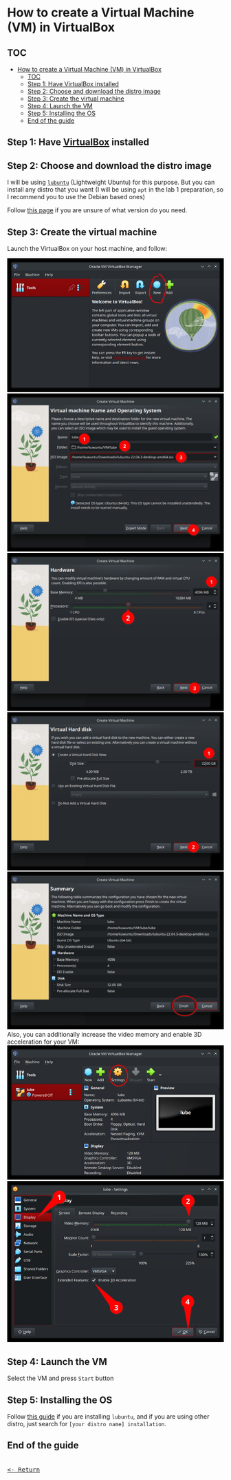 # How to create a Virtual Machine (VM) in VirtualBox

## TOC

- [How to create a Virtual Machine (VM) in VirtualBox](#how-to-create-a-virtual-machine-vm-in-virtualbox)
  - [TOC](#toc)
  - [Step 1: Have VirtualBox installed](#step-1-have-virtualbox-installed)
  - [Step 2: Choose and download the distro image](#step-2-choose-and-download-the-distro-image)
  - [Step 3: Create the virtual machine](#step-3-create-the-virtual-machine)
  - [Step 4: Launch the VM](#step-4-launch-the-vm)
  - [Step 5: Installing the OS](#step-5-installing-the-os)
  - [End of the guide](#end-of-the-guide)

## Step 1: Have [VirtualBox](https://www.virtualbox.org/wiki/Downloads) installed

## Step 2: Choose and download the distro image

I will be using [`lubuntu`](https://lubuntu.me) (Lightweight Ubuntu) for this purpose. But you can install any distro that you want (I will be using `apt` in the lab 1 preparation, so I recommend you to use the Debian based ones)

Follow [this page](https://manual.lubuntu.me/stable/1/1.1/retrieving_the_image.html) if you are unsure of what version do you need.

## Step 3: Create the virtual machine

Launch the VirtualBox on your host machine, and follow:

![New VM](img/vminst0.jpg)
![Name, Folder, and Image config](img/vminst1.jpg)
![RAM & CPU config](img/vminst2.jpg)
![VHD config](img/vminst3.jpg)
![Checkout](img/vminst4.jpg)
Also, you can additionally increase the video memory and enable 3D acceleration for your VM:
![Additional Setting](img/vminst5.jpg)
![enable VMem & 3D acceleration](img/vminst6.jpg)

## Step 4: Launch the VM

Select the VM and press `Start` button

## Step 5: Installing the OS

Follow [this guide](https://manual.lubuntu.me/stable/1/1.3/installation.html) if you are installing `lubuntu`, and if you are using other distro, just search for `[your distro name] installation`.

## End of the guide

[<kbd><br><- Return<br></kbd>](Lab1Solution.md)
